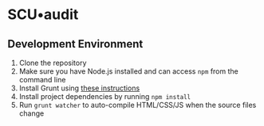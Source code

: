 # SCU•audit

## Development Environment
1. Clone the repository
1. Make sure you have Node.js installed and can access `npm` from the command line
1. Install Grunt using [these instructions](http://gruntjs.com/getting-started)
1. Install project dependencies by running `npm install`
1. Run `grunt watcher` to auto-compile HTML/CSS/JS when the source files change
